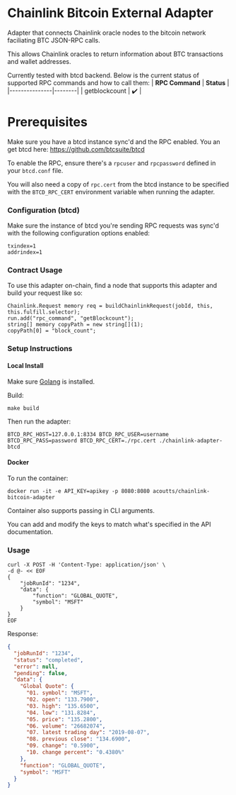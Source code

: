 # Chainlink Bitcoin External Adapter

Adapter that connects Chainlink oracle nodes to the bitcoin network faciliating BTC JSON-RPC calls.

This allows Chainlink oracles to return information about BTC transactions and wallet addresses.

Currently tested with btcd backend.
Below is the current status of supported RPC commands and how to call them:
| **RPC Command** | **Status** |
|---------------|--------|
| getblockcount | ✔️ |

# Prerequisites

Make sure you have a btcd instance sync'd and the RPC enabled. You an get btcd here:
https://github.com/btcsuite/btcd

To enable the RPC, ensure there's a `rpcuser` and `rpcpassword` defined in your `btcd.conf` file.

You will also need a copy of `rpc.cert` from the btcd instance to be specified with the `BTCD_RPC_CERT` environment variable when running the adapter.

### Configuration (btcd)

Make sure the instance of btcd you're sending RPC requests was sync'd with the following configuration options enabled:

```
txindex=1
addrindex=1
```

### Contract Usage

To use this adapter on-chain, find a node that supports this adapter and build your request like so:

```
Chainlink.Request memory req = buildChainlinkRequest(jobId, this, this.fulfill.selector);
run.add("rpc_command", "getBlockcount");
string[] memory copyPath = new string[](1);
copyPath[0] = "block_count";
```

### Setup Instructions

#### Local Install

Make sure [Golang](https://golang.org/pkg/) is installed.

Build:

```
make build
```

Then run the adapter:

```
BTCD_RPC_HOST=127.0.0.1:8334 BTCD_RPC_USER=username BTCD_RPC_PASS=password BTCD_RPC_CERT=./rpc.cert ./chainlink-adapter-btcd
```

#### Docker

To run the container:

```
docker run -it -e API_KEY=apikey -p 8080:8080 acoutts/chainlink-bitcoin-adapter
```

Container also supports passing in CLI arguments.

You can add and modify the keys to match what's specified in the API documentation.

### Usage

```
curl -X POST -H 'Content-Type: application/json' \
-d @- << EOF
{
	"jobRunId": "1234",
	"data": {
		"function": "GLOBAL_QUOTE",
		"symbol": "MSFT"
	}
}
EOF
```

Response:

```json
{
  "jobRunId": "1234",
  "status": "completed",
  "error": null,
  "pending": false,
  "data": {
    "Global Quote": {
      "01. symbol": "MSFT",
      "02. open": "133.7900",
      "03. high": "135.6500",
      "04. low": "131.8284",
      "05. price": "135.2800",
      "06. volume": "26682074",
      "07. latest trading day": "2019-08-07",
      "08. previous close": "134.6900",
      "09. change": "0.5900",
      "10. change percent": "0.4380%"
    },
    "function": "GLOBAL_QUOTE",
    "symbol": "MSFT"
  }
}
```
